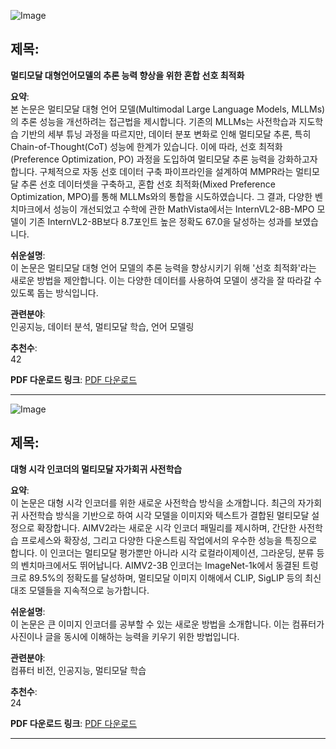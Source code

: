 ![Image](https://cdn-thumbnails.huggingface.co/social-thumbnails/papers/2411.10442.png)  
## 제목:  
**멀티모달 대형언어모델의 추론 능력 향상을 위한 혼합 선호 최적화**  

**요약**:  
본 논문은 멀티모달 대형 언어 모델(Multimodal Large Language Models, MLLMs)의 추론 성능을 개선하려는 접근법을 제시합니다. 기존의 MLLMs는 사전학습과 지도학습 기반의 세부 튜닝 과정을 따르지만, 데이터 분포 변화로 인해 멀티모달 추론, 특히 Chain-of-Thought(CoT) 성능에 한계가 있습니다. 이에 따라, 선호 최적화(Preference Optimization, PO) 과정을 도입하여 멀티모달 추론 능력을 강화하고자 합니다. 구체적으로 자동 선호 데이터 구축 파이프라인을 설계하여 MMPR라는 멀티모달 추론 선호 데이터셋을 구축하고, 혼합 선호 최적화(Mixed Preference Optimization, MPO)를 통해 MLLMs와의 통합을 시도하였습니다. 그 결과, 다양한 벤치마크에서 성능이 개선되었고 수학에 관한 MathVista에서는 InternVL2-8B-MPO 모델이 기존 InternVL2-8B보다 8.7포인트 높은 정확도 67.0을 달성하는 성과를 보였습니다.

**쉬운설명**:  
이 논문은 멀티모달 대형 언어 모델의 추론 능력을 향상시키기 위해 '선호 최적화'라는 새로운 방법을 제안합니다. 이는 다양한 데이터를 사용하여 모델이 생각을 잘 따라갈 수 있도록 돕는 방식입니다.

**관련분야**:  
인공지능, 데이터 분석, 멀티모달 학습, 언어 모델링  

**추천수**:  
42  

**PDF 다운로드 링크**: [PDF 다운로드](https://arxiv.org/pdf/2411.10442)  

---

![Image](https://cdn-thumbnails.huggingface.co/social-thumbnails/papers/2411.14402.png)  
## 제목:  
**대형 시각 인코더의 멀티모달 자가회귀 사전학습**  

**요약**:  
이 논문은 대형 시각 인코더를 위한 새로운 사전학습 방식을 소개합니다. 최근의 자가회귀 사전학습 방식을 기반으로 하여 시각 모델을 이미지와 텍스트가 결합된 멀티모달 설정으로 확장합니다. AIMV2라는 새로운 시각 인코더 패밀리를 제시하며, 간단한 사전학습 프로세스와 확장성, 그리고 다양한 다운스트림 작업에서의 우수한 성능을 특징으로 합니다. 이 인코더는 멀티모달 평가뿐만 아니라 시각 로컬라이제이션, 그라운딩, 분류 등의 벤치마크에서도 뛰어납니다. AIMV2-3B 인코더는 ImageNet-1k에서 동결된 트렁크로 89.5%의 정확도를 달성하며, 멀티모달 이미지 이해에서 CLIP, SigLIP 등의 최신 대조 모델들을 지속적으로 능가합니다.

**쉬운설명**:  
이 논문은 큰 이미지 인코더를 공부할 수 있는 새로운 방법을 소개합니다. 이는 컴퓨터가 사진이나 글을 동시에 이해하는 능력을 키우기 위한 방법입니다.

**관련분야**:  
컴퓨터 비전, 인공지능, 멀티모달 학습

**추천수**:  
24  

**PDF 다운로드 링크**: [PDF 다운로드](https://arxiv.org/pdf/2411.14402)  

---